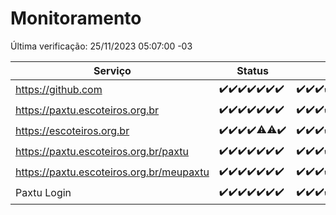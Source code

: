 # Monitoramento

Última verificação: 25/11/2023 05:07:00 -03

|Serviço|Status|Últimas 24h|
|---|---|---|
|https://github.com|<span title="2023-11-18: OK=24">✔️</span><span title="2023-11-19: OK=24">✔️</span><span title="2023-11-20: OK=24">✔️</span><span title="2023-11-21: OK=24">✔️</span><span title="2023-11-22: OK=23">✔️</span><span title="2023-11-23: OK=24">✔️</span><span title="2023-11-24: OK=8">✔️</span>|<span title="24/11/2023 05:09:00 -03 : 200">✔️</span><span title="24/11/2023 06:06:00 -03 : 200">✔️</span><span title="24/11/2023 07:06:00 -03 : 200">✔️</span><span title="24/11/2023 08:04:00 -03 : 200">✔️</span><span title="24/11/2023 09:11:00 -03 : 200">✔️</span><span title="24/11/2023 10:08:00 -03 : 200">✔️</span><span title="24/11/2023 11:04:00 -03 : 200">✔️</span><span title="24/11/2023 12:06:00 -03 : 200">✔️</span><span title="24/11/2023 13:07:00 -03 : 200">✔️</span><span title="24/11/2023 14:04:00 -03 : 200">✔️</span><span title="24/11/2023 15:07:00 -03 : 200">✔️</span><span title="24/11/2023 16:03:00 -03 : 200">✔️</span><span title="24/11/2023 17:06:00 -03 : 200">✔️</span><span title="24/11/2023 18:03:00 -03 : 200">✔️</span><span title="24/11/2023 19:04:00 -03 : 200">✔️</span><span title="24/11/2023 20:05:00 -03 : 200">✔️</span><span title="24/11/2023 21:29:00 -03 : 200">✔️</span><span title="24/11/2023 22:41:00 -03 : 200">✔️</span><span title="24/11/2023 23:16:00 -03 : 200">✔️</span><span title="25/11/2023 00:07:00 -03 : 200">✔️</span><span title="25/11/2023 01:09:00 -03 : 200">✔️</span><span title="25/11/2023 02:04:00 -03 : 200">✔️</span><span title="25/11/2023 03:08:00 -03 : 200">✔️</span><span title="25/11/2023 04:03:00 -03 : 200">✔️</span><span title="25/11/2023 05:07:00 -03 : 200">✔️</span>|
|https://paxtu.escoteiros.org.br|<span title="2023-11-18: OK=24">✔️</span><span title="2023-11-19: OK=24">✔️</span><span title="2023-11-20: OK=24">✔️</span><span title="2023-11-21: OK=24">✔️</span><span title="2023-11-22: OK=23">✔️</span><span title="2023-11-23: OK=24">✔️</span><span title="2023-11-24: OK=8">✔️</span>|<span title="24/11/2023 05:09:00 -03 : 200">✔️</span><span title="24/11/2023 06:06:00 -03 : 200">✔️</span><span title="24/11/2023 07:06:00 -03 : 200">✔️</span><span title="24/11/2023 08:04:00 -03 : 200">✔️</span><span title="24/11/2023 09:11:00 -03 : 200">✔️</span><span title="24/11/2023 10:08:00 -03 : 200">✔️</span><span title="24/11/2023 11:04:00 -03 : 200">✔️</span><span title="24/11/2023 12:06:00 -03 : 200">✔️</span><span title="24/11/2023 13:07:00 -03 : 200">✔️</span><span title="24/11/2023 14:04:00 -03 : 200">✔️</span><span title="24/11/2023 15:07:00 -03 : 200">✔️</span><span title="24/11/2023 16:03:00 -03 : 200">✔️</span><span title="24/11/2023 17:06:00 -03 : 200">✔️</span><span title="24/11/2023 18:03:00 -03 : 200">✔️</span><span title="24/11/2023 19:04:00 -03 : 200">✔️</span><span title="24/11/2023 20:05:00 -03 : 200">✔️</span><span title="24/11/2023 21:29:00 -03 : 200">✔️</span><span title="24/11/2023 22:41:00 -03 : 200">✔️</span><span title="24/11/2023 23:16:00 -03 : 200">✔️</span><span title="25/11/2023 00:07:00 -03 : 200">✔️</span><span title="25/11/2023 01:09:00 -03 : 200">✔️</span><span title="25/11/2023 02:04:00 -03 : 200">✔️</span><span title="25/11/2023 03:08:00 -03 : 200">✔️</span><span title="25/11/2023 04:03:00 -03 : 200">✔️</span><span title="25/11/2023 05:07:00 -03 : 200">✔️</span>|
|https://escoteiros.org.br|<span title="2023-11-18: OK=24">✔️</span><span title="2023-11-19: OK=24">✔️</span><span title="2023-11-20: OK=24">✔️</span><span title="2023-11-21: OK=24">✔️</span><span title="2023-11-22: OK=22, Falhas=1">⚠️</span><span title="2023-11-23: OK=23, Falhas=1">⚠️</span><span title="2023-11-24: OK=8">✔️</span>|<span title="24/11/2023 05:09:00 -03 : 200">✔️</span><span title="24/11/2023 06:06:00 -03 : 200">✔️</span><span title="24/11/2023 07:07:00 -03 : 200">✔️</span><span title="24/11/2023 08:04:00 -03 : 200">✔️</span><span title="24/11/2023 09:11:00 -03 : 200">✔️</span><span title="24/11/2023 10:08:00 -03 : 200">✔️</span><span title="24/11/2023 11:04:00 -03 : 200">✔️</span><span title="24/11/2023 12:06:00 -03 : 200">✔️</span><span title="24/11/2023 13:07:00 -03 : 200">✔️</span><span title="24/11/2023 14:04:00 -03 : 200">✔️</span><span title="24/11/2023 15:07:00 -03 : 200">✔️</span><span title="24/11/2023 16:03:00 -03 : 200">✔️</span><span title="24/11/2023 17:06:00 -03 : 200">✔️</span><span title="24/11/2023 18:03:00 -03 : 200">✔️</span><span title="24/11/2023 19:04:00 -03 : 200">✔️</span><span title="24/11/2023 20:05:00 -03 : 200">✔️</span><span title="24/11/2023 21:29:00 -03 : 200">✔️</span><span title="24/11/2023 22:41:00 -03 : 200">✔️</span><span title="24/11/2023 23:16:00 -03 : 200">✔️</span><span title="25/11/2023 00:07:00 -03 : 200">✔️</span><span title="25/11/2023 01:09:00 -03 : 200">✔️</span><span title="25/11/2023 02:04:00 -03 : 200">✔️</span><span title="25/11/2023 03:08:00 -03 : 200">✔️</span><span title="25/11/2023 04:03:00 -03 : 200">✔️</span><span title="25/11/2023 05:07:00 -03 : 200">✔️</span>|
|https://paxtu.escoteiros.org.br/paxtu|<span title="2023-11-18: OK=24">✔️</span><span title="2023-11-19: OK=24">✔️</span><span title="2023-11-20: OK=24">✔️</span><span title="2023-11-21: OK=24">✔️</span><span title="2023-11-22: OK=23">✔️</span><span title="2023-11-23: OK=24">✔️</span><span title="2023-11-24: OK=8">✔️</span>|<span title="24/11/2023 05:09:00 -03 : 200">✔️</span><span title="24/11/2023 06:06:00 -03 : 200">✔️</span><span title="24/11/2023 07:07:00 -03 : 200">✔️</span><span title="24/11/2023 08:04:00 -03 : 200">✔️</span><span title="24/11/2023 09:11:00 -03 : 200">✔️</span><span title="24/11/2023 10:08:00 -03 : 200">✔️</span><span title="24/11/2023 11:04:00 -03 : 200">✔️</span><span title="24/11/2023 12:06:00 -03 : 200">✔️</span><span title="24/11/2023 13:07:00 -03 : 200">✔️</span><span title="24/11/2023 14:04:00 -03 : 200">✔️</span><span title="24/11/2023 15:07:00 -03 : 200">✔️</span><span title="24/11/2023 16:03:00 -03 : 200">✔️</span><span title="24/11/2023 17:06:00 -03 : 200">✔️</span><span title="24/11/2023 18:03:00 -03 : 200">✔️</span><span title="24/11/2023 19:04:00 -03 : 200">✔️</span><span title="24/11/2023 20:05:00 -03 : 200">✔️</span><span title="24/11/2023 21:29:00 -03 : 200">✔️</span><span title="24/11/2023 22:41:00 -03 : 200">✔️</span><span title="24/11/2023 23:16:00 -03 : 200">✔️</span><span title="25/11/2023 00:07:00 -03 : 200">✔️</span><span title="25/11/2023 01:09:00 -03 : 200">✔️</span><span title="25/11/2023 02:04:00 -03 : 200">✔️</span><span title="25/11/2023 03:08:00 -03 : 200">✔️</span><span title="25/11/2023 04:03:00 -03 : 200">✔️</span><span title="25/11/2023 05:07:00 -03 : 200">✔️</span>|
|https://paxtu.escoteiros.org.br/meupaxtu|<span title="2023-11-18: OK=24">✔️</span><span title="2023-11-19: OK=24">✔️</span><span title="2023-11-20: OK=24">✔️</span><span title="2023-11-21: OK=24">✔️</span><span title="2023-11-22: OK=23">✔️</span><span title="2023-11-23: OK=24">✔️</span><span title="2023-11-24: OK=8">✔️</span>|<span title="24/11/2023 05:09:00 -03 : 200">✔️</span><span title="24/11/2023 06:06:00 -03 : 200">✔️</span><span title="24/11/2023 07:07:00 -03 : 200">✔️</span><span title="24/11/2023 08:04:00 -03 : 200">✔️</span><span title="24/11/2023 09:11:00 -03 : 200">✔️</span><span title="24/11/2023 10:08:00 -03 : 200">✔️</span><span title="24/11/2023 11:04:00 -03 : 200">✔️</span><span title="24/11/2023 12:06:00 -03 : 200">✔️</span><span title="24/11/2023 13:07:00 -03 : 200">✔️</span><span title="24/11/2023 14:04:00 -03 : 200">✔️</span><span title="24/11/2023 15:07:00 -03 : 200">✔️</span><span title="24/11/2023 16:03:00 -03 : 200">✔️</span><span title="24/11/2023 17:06:00 -03 : 200">✔️</span><span title="24/11/2023 18:03:00 -03 : 200">✔️</span><span title="24/11/2023 19:04:00 -03 : 200">✔️</span><span title="24/11/2023 20:05:00 -03 : 200">✔️</span><span title="24/11/2023 21:29:00 -03 : 200">✔️</span><span title="24/11/2023 22:41:00 -03 : 200">✔️</span><span title="24/11/2023 23:16:00 -03 : 200">✔️</span><span title="25/11/2023 00:07:00 -03 : 200">✔️</span><span title="25/11/2023 01:09:00 -03 : 200">✔️</span><span title="25/11/2023 02:04:00 -03 : 200">✔️</span><span title="25/11/2023 03:08:00 -03 : 200">✔️</span><span title="25/11/2023 04:03:00 -03 : 200">✔️</span><span title="25/11/2023 05:07:00 -03 : 200">✔️</span>|
|Paxtu Login|<span title="2023-11-18: OK=24">✔️</span><span title="2023-11-19: OK=24">✔️</span><span title="2023-11-20: OK=24">✔️</span><span title="2023-11-21: OK=24">✔️</span><span title="2023-11-22: OK=23">✔️</span><span title="2023-11-23: OK=24">✔️</span><span title="2023-11-24: OK=8">✔️</span>|<span title="24/11/2023 05:09:00 -03 : 200">✔️</span><span title="24/11/2023 06:06:00 -03 : 200">✔️</span><span title="24/11/2023 07:07:00 -03 : 200">✔️</span><span title="24/11/2023 08:04:00 -03 : 200">✔️</span><span title="24/11/2023 09:11:00 -03 : 200">✔️</span><span title="24/11/2023 10:08:00 -03 : 200">✔️</span><span title="24/11/2023 11:04:00 -03 : 200">✔️</span><span title="24/11/2023 12:06:00 -03 : 200">✔️</span><span title="24/11/2023 13:07:00 -03 : 200">✔️</span><span title="24/11/2023 14:04:00 -03 : 200">✔️</span><span title="24/11/2023 15:07:00 -03 : 200">✔️</span><span title="24/11/2023 16:03:00 -03 : 200">✔️</span><span title="24/11/2023 17:06:00 -03 : 200">✔️</span><span title="24/11/2023 18:03:00 -03 : 200">✔️</span><span title="24/11/2023 19:04:00 -03 : 200">✔️</span><span title="24/11/2023 20:05:00 -03 : 200">✔️</span><span title="24/11/2023 21:29:00 -03 : 200">✔️</span><span title="24/11/2023 22:41:00 -03 : 200">✔️</span><span title="24/11/2023 23:16:00 -03 : 200">✔️</span><span title="25/11/2023 00:07:00 -03 : 200">✔️</span><span title="25/11/2023 01:09:00 -03 : 200">✔️</span><span title="25/11/2023 02:04:00 -03 : 200">✔️</span><span title="25/11/2023 03:08:00 -03 : 200">✔️</span><span title="25/11/2023 04:03:00 -03 : 200">✔️</span><span title="25/11/2023 05:07:00 -03 : 200">✔️</span>|
